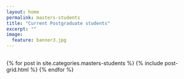 ```yaml
---
layout: home
permalink: masters-students
title: "Current Postgraduate students"
excerpt: ""
image:
  feature: banner3.jpg
---
```

<div class="tiles">
  <h2 class="post-title"></h2>
{% for post in site.categories.masters-students %}
	{% include post-grid.html %}
{% endfor %}
</div><!-- /.tiles -->
